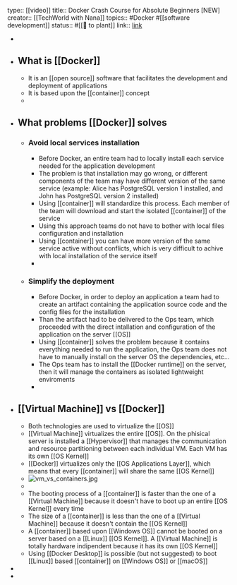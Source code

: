 type:: [[video]] 
title:: Docker Crash Course for Absolute Beginners [NEW]
creator:: [[TechWorld with Nana]] 
topics:: #Docker #[[software development]] 
status:: #[[🌿 to plant]] 
link:: [link](https://youtu.be/pg19Z8LL06w)

-
- ## What is [[Docker]]
	- It is an [[open source]] software that facilitates the development and deployment of applications
	- It is based upon the [[container]] concept
	-
- ## What problems [[Docker]] solves
	- ### Avoid local services installation
		- Before Docker, an entire team had to locally install each service needed for the application development
		- The problem is that installation may go wrong, or different components of the team may have different version of the same service (example: Alice has PostgreSQL version 1 installed, and John has PostgreSQL version 2 installed)
		- Using [[container]] will standardize this process. Each member of the team will download and start the isolated [[container]] of the service
		- Using this approach teams do not have to bother with local files configuration and installation
		- Using [[container]] you can have more version of the same service active without conflicts, which is very difficult to achive with local installation of the service itself
		-
	- ### Simplify the deployment
		- Before Docker, in order to deploy an application a team had to create an artifact containing the application source code and the config files for the installation
		- Than the artifact had to be delivered to the Ops team, which proceeded with the direct intallation and configuration of the application on the server [[OS]]
		- Using [[container]] solves the problem because it contains everything needed to run the application, the Ops team does not have to manually install on the server OS the dependencies, etc...
		- The Ops team has to install the [[Docker runtime]] on the server, then it will manage the containers as isolated lightweight enviroments
		-
- ## [[Virtual Machine]] vs [[Docker]]
	- Both technologies are used to virtualize the [[OS]]
	- [[Virtual Machine]] virtualizes the entire [[OS]]. On the phisical server is installed a [[Hypervisor]] that manages the communication and resource partitioning between each individual VM. Each VM has its own [[OS Kernel]]
	- [[Docker]] virtualizes only the [[OS Applications Layer]], which means that every [[container]] will share the same [[OS Kernel]]
	- ![vm_vs_containers.jpg](../assets/vm_vs_containers_1690402778453_0.jpg)
	-
	- The booting process of a [[container]] is faster than the one of a [[Virtual Machine]] because it doesn't have to boot up an entire [[OS Kernel]] every time
	- The size of a [[container]] is less than the one of a [[Virtual Machine]] because it doesn't contain the [[OS Kernel]]
	- A [[container]] based upon [[Windows OS]] cannot be booted on a server based on a [[Linux]] [[OS Kernel]]. A [[Virtual Machine]] is totally hardware indipendent because it has its own [[OS Kernel]]
	- Using [[Docker Desktop]] is possible (but not suggested) to boot [[Linux]] based [[container]] on [[Windows OS]] or [[macOS]]
-
-